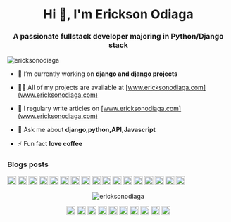 
<h1 align="center">Hi 👋, I'm Erickson Odiaga</h1>
<h3 align="center">A passionate fullstack developer majoring in Python/Django stack</h3>

<p align="left"> <img src="https://komarev.com/ghpvc/?username=ericksonodiaga" alt="ericksonodiaga" /> </p>

- 🔭 I’m currently working on **django and django projects**

- 👨‍💻 All of my projects are available at [www.ericksonodiaga.com](www.ericksonodiaga.com)

- 📝 I regulary write articles on [www.ericksonodiaga.com](www.ericksonodiaga.com)

- 💬 Ask me about **django,python,API,Javascript**

- ⚡ Fun fact **love coffee**

### Blogs posts
<!-- BLOG-POST-LIST:START -->
<!-- BLOG-POST-LIST:END -->

<p align="left"><img src="https://devicons.github.io/devicon/devicon.git/icons/react/react-original-wordmark.svg" alt="react" width="20" height="20"/> <img src="https://devicons.github.io/devicon/devicon.git/icons/amazonwebservices/amazonwebservices-original-wordmark.svg" alt="aws" width="20" height="20"/> <img src="https://devicons.github.io/devicon/devicon.git/icons/android/android-original-wordmark.svg" alt="android" width="20" height="20"/> <img src="https://devicons.github.io/devicon/devicon.git/icons/bootstrap/bootstrap-plain.svg" alt="bootstrap" width="20" height="20"/> <img src="https://devicons.github.io/devicon/devicon.git/icons/css3/css3-original-wordmark.svg" alt="css3" width="20" height="20"/> <img src="https://devicons.github.io/devicon/devicon.git/icons/django/django-original.svg" alt="django" width="20" height="20"/> <img src="https://devicons.github.io/devicon/devicon.git/icons/docker/docker-original-wordmark.svg" alt="docker" width="20" height="20"/> <img src="https://devicons.github.io/devicon/devicon.git/icons/html5/html5-original-wordmark.svg" alt="html5" width="20" height="20"/> <img src="https://devicons.github.io/devicon/devicon.git/icons/javascript/javascript-original.svg" alt="javascript" width="20" height="20"/> <img src="https://devicons.github.io/devicon/devicon.git/icons/mongodb/mongodb-original-wordmark.svg" alt="mongodb" width="20" height="20"/> <img src="https://devicons.github.io/devicon/devicon.git/icons/mysql/mysql-original-wordmark.svg" alt="mysql" width="20" height="20"/> <img src="https://devicons.github.io/devicon/devicon.git/icons/postgresql/postgresql-original-wordmark.svg" alt="postgresql" width="20" height="20"/> <img src="https://devicons.github.io/devicon/devicon.git/icons/redis/redis-original-wordmark.svg" alt="redis" width="20" height="20"/> <img src="https://devicons.github.io/devicon/devicon.git/icons/nodejs/nodejs-original-wordmark.svg" alt="nodejs" width="20" height="20"/> <img src="https://devicons.github.io/devicon/devicon.git/icons/python/python-original-wordmark.svg" alt="python" width="20" height="20"/> <img src="https://devicons.github.io/devicon/devicon.git/icons/linux/linux-original.svg" alt="linux" width="20" height="20"/> <img src="https://devicons.github.io/devicon/devicon.git/icons/express/express-original-wordmark.svg" alt="express" width="20" height="20"/></p><p align="center"> <img src="https://github-readme-stats.vercel.app/api?username=ericksonodiaga&show_icons=true" alt="ericksonodiaga" /> </p>

<p align="center">
<a href="https://codepen.io/ericksonodiaga" target="blank"><img align="center" src="https://cdn.jsdelivr.net/npm/simple-icons@3.0.1/icons/codepen.svg" alt="ericksonodiaga" height="20" width="20" /></a>
<a href="https://dev.to/ericksonodiaga" target="blank"><img align="center" src="https://cdn.jsdelivr.net/npm/simple-icons@3.0.1/icons/dev-dot-to.svg" alt="ericksonodiaga" height="20" width="20" /></a>
<a href="https://twitter.com/ericksonodiaga" target="blank"><img align="center" src="https://cdn.jsdelivr.net/npm/simple-icons@3.0.1/icons/twitter.svg" alt="ericksonodiaga" height="20" width="20" /></a>
<a href="https://linkedin.com/in/ericksonodiaga" target="blank"><img align="center" src="https://cdn.jsdelivr.net/npm/simple-icons@3.0.1/icons/linkedin.svg" alt="ericksonodiaga" height="20" width="20" /></a>
<a href="https://stackoverflow.com/users/ericksonodiaga" target="blank"><img align="center" src="https://cdn.jsdelivr.net/npm/simple-icons@3.0.1/icons/stackoverflow.svg" alt="ericksonodiaga" height="20" width="20" /></a>
<a href="https://kaggle.com/ericksonodiaga" target="blank"><img align="center" src="https://cdn.jsdelivr.net/npm/simple-icons@3.0.1/icons/kaggle.svg" alt="ericksonodiaga" height="20" width="20" /></a>
<a href="https://fb.com/ericksonodiaga" target="blank"><img align="center" src="https://cdn.jsdelivr.net/npm/simple-icons@3.0.1/icons/facebook.svg" alt="ericksonodiaga" height="20" width="20" /></a>
<a href="https://instagram.com/ericksonodiaga" target="blank"><img align="center" src="https://cdn.jsdelivr.net/npm/simple-icons@3.0.1/icons/instagram.svg" alt="ericksonodiaga" height="20" width="20" /></a>
<a href="https://medium.com/@ericksonodiaga" target="blank"><img align="center" src="https://cdn.jsdelivr.net/npm/simple-icons@3.0.1/icons/medium.svg" alt="@ericksonodiaga" height="20" width="20" /></a>
<a href="https://www.youtube.com/c/ericksonodiaga" target="blank"><img align="center" src="https://cdn.jsdelivr.net/npm/simple-icons@3.0.1/icons/youtube.svg" alt="ericksonodiaga" height="20" width="20" /></a>
</p>





<!--
**Ericksonodiaga/ericksonodiaga** is a ✨ _special_ ✨ repository because its `README.md` (this file) appears on your GitHub profile.

Here are some ideas to get you started:

- 🔭 I’m currently working on ...
- 🌱 I’m currently learning ...
- 👯 I’m looking to collaborate on ...
- 🤔 I’m looking for help with ...
- 💬 Ask me about ...
- 📫 How to reach me: ...
- 😄 Pronouns: ...
- ⚡ Fun fact: ...
-->
